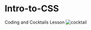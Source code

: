 # Intro-to-CSS
Coding and Cocktails Lesson
![cocktail](https://github.com/Pback1994/Intro-to-CSS/assets/132527524/2077a037-6f62-4f1a-8d4a-d2b7fa85ae2b)
